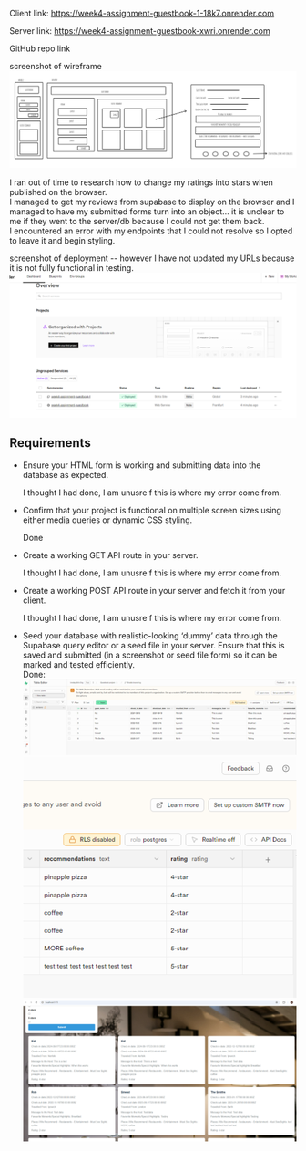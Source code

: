 Client link: https://week4-assignment-guestbook-1-18k7.onrender.com

Server link: https://week4-assignment-guestbook-xwri.onrender.com

GitHub repo link

screenshot of wireframe  
![screenshot of inital project plan](./screenshots/initial%20project%20plan%20.png)

I ran out of time to research how to change my ratings into stars when published on the browser.  
I managed to get my reviews from supabase to display on the browser and I managed to have my submitted forms turn into an object... it is unclear to me if they went to the server/db because I could not get them back.  
I encountered an error with my endpoints that I could not resolve so I opted to leave it and begin styling.

screenshot of deployment -- however I have not updated my URLs because it is not fully functional in testing.  
![screenshot of render](./screenshots/render.png)

## Requirements

- Ensure your HTML form is working and submitting data into the database as expected.

  I thought I had done, I am unusre f this is where my error come from.

- Confirm that your project is functional on multiple screen sizes using either media queries or dynamic CSS styling.

  Done

- Create a working GET API route in your server.

  I thought I had done, I am unusre f this is where my error come from.

- Create a working POST API route in your server and fetch it from your client.

  I thought I had done, I am unusre f this is where my error come from.

- Seed your database with realistic-looking ‘dummy’ data through the Supabase query editor or a seed file in your server. Ensure that this is saved and submitted (in a screenshot or seed file form) so it can be marked and tested efficiently.  
  Done:
  ![screenshot of test data](./screenshots/supabase%20test%20data%20part1.png)
  ![screenshot of test data continued](./screenshots/supabase%20test%20data%20part2.png)
  ![screenshot of test data displaying on the page/browser](./screenshots/supabase%20test%20data%20part3.png)
